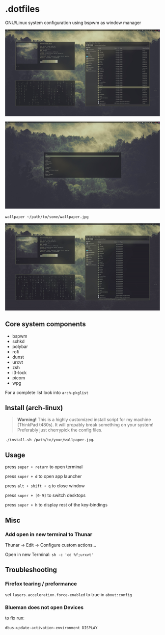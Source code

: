 # .dotfiles

GNU/Linux system configuration using bspwm as window manager

![Desktop Screenshot](https://github.com/mklan/dotfiles/blob/master/screenshots/desktop.jpg)

![Desktop Screenshot 2](https://github.com/mklan/dotfiles/blob/master/screenshots/rofi.jpg)

`wallpaper ~/path/to/some/wallpaper.jpg`

![Theme switching](https://github.com/mklan/dotfiles/blob/master/screenshots/demo.gif)

## Core system components

- bspwm
- sxhkd
- polybar
- rofi
- dunst
- urxvt
- zsh
- i3-lock
- picom
- wpg

For a complete list look into `arch-pkglist`

## Install (arch-linux)

> **Warning!** This is a highly customized install script for my machine (ThinkPad t480s). It will propably break something on your system! Preferably just cherrypick the config files.

`./install.sh /path/to/your/wallpaper.jpg`.

## Usage

press `super + return` to open terminal

press `super + d` to open app launcher

press `alt + shift + q` to close window

press `super + [0-9]` to switch desktops

press `super + h` to display rest of the key-bindings

## Misc

### Add open in new terminal to Thunar

Thunar -> Edit -> Configure custom actions...

Open in new Terminal: `sh -c 'cd %f;urxvt'`

## Troubleshooting

### Firefox tearing / preformance

set `layers.acceleration.force-enabled` to true in `about:config`

### Blueman does not open Devices

to fix run:

`dbus-update-activation-environment DISPLAY`
